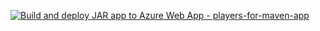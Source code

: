 [![Build and deploy JAR app to Azure Web App - players-for-maven-app](https://github.com/svdf18/players-for-maven-day/actions/workflows/main_players-for-maven-app.yml/badge.svg)](https://github.com/svdf18/players-for-maven-day/actions/workflows/main_players-for-maven-app.yml)
